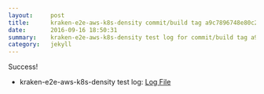 ```yaml
---
layout:     post
title:      kraken-e2e-aws-k8s-density commit/build tag a9c7896748e80c20863ef31d1e3b4f419407a41b
date:       2016-09-16 18:50:31
summary:    kraken-e2e-aws-k8s-density test log for commit/build tag a9c7896748e80c20863ef31d1e3b4f419407a41b.
category:   jekyll
---
```


Success!

- kraken-e2e-aws-k8s-density test log: [Log File](http://s3-us-west-2.amazonaws.com/kraken-e2e-logs/pipelet.kubeme.io/kraken-e2e-aws-k8s-density/46/build-log.txt)
